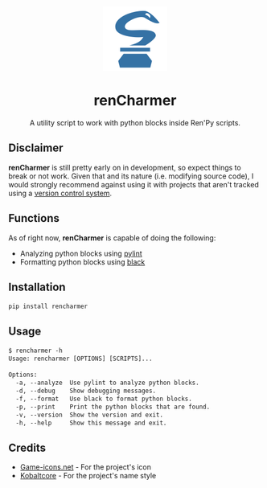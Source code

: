 <p align="center">
  <img width="128" height="128" src="https://github.com/GimmiRuski/rencharmer/blob/main/icon.svg">
</p>

<h1 align="center">renCharmer</h1>

<p align="center">A utility script to work with python blocks inside Ren'Py scripts.</p>

## Disclaimer

**renCharmer** is still pretty early on in development, so expect things to break or not work. Given that and its nature (i.e. modifying source code), I would strongly recommend against using it with projects that aren't tracked using a [version control system](https://git-scm.com/).

## Functions

As of right now, **renCharmer** is capable of doing the following:

- Analyzing python blocks using [pylint](https://github.com/PyCQA/pylint)
- Formatting python blocks using [black](https://github.com/psf/black)

## Installation

```
pip install rencharmer
```

## Usage

```
$ rencharmer -h
Usage: rencharmer [OPTIONS] [SCRIPTS]...

Options:
  -a, --analyze  Use pylint to analyze python blocks.
  -d, --debug    Show debugging messages.
  -f, --format   Use black to format python blocks.
  -p, --print    Print the python blocks that are found.
  -v, --version  Show the version and exit.
  -h, --help     Show this message and exit.
```

## Credits

- [Game-icons.net](https://game-icons.net/) - For the project's icon
- [Kobaltcore](https://github.com/kobaltcore) - For the project's name style
